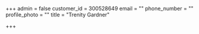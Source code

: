 +++
admin = false
customer_id = 300528649
email = ""
phone_number = ""
profile_photo = ""
title = "Trenity Gardner"

+++
